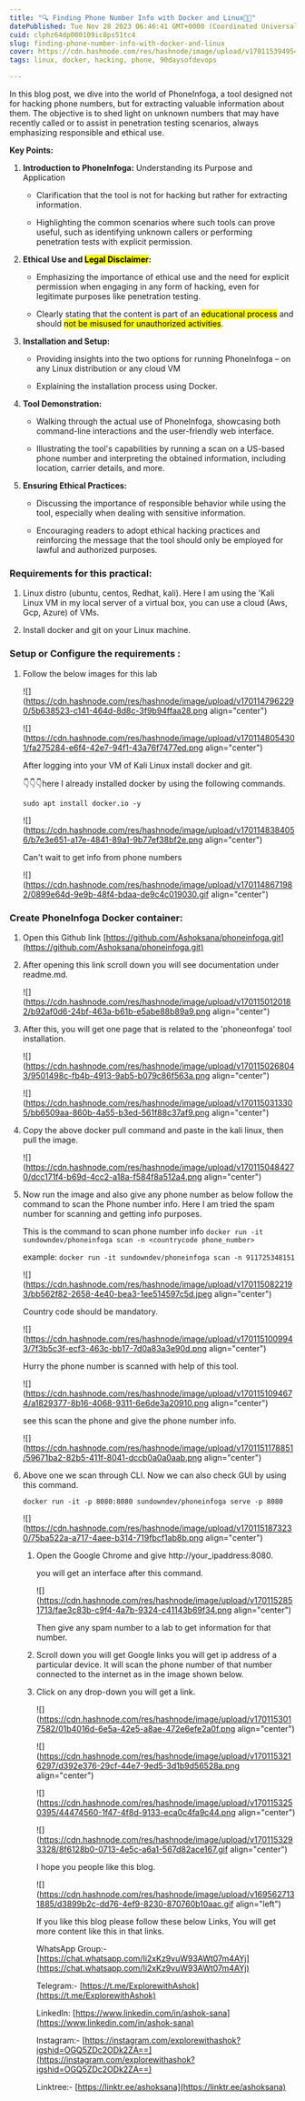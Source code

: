 ```yaml
---
title: "🔍 Finding Phone Number Info with Docker and Linux🐧📱"
datePublished: Tue Nov 28 2023 06:46:41 GMT+0000 (Coordinated Universal Time)
cuid: clphz64dp000109ic8ps51tc4
slug: finding-phone-number-info-with-docker-and-linux
cover: https://cdn.hashnode.com/res/hashnode/image/upload/v1701153949544/2e785758-4f36-4fda-9b20-e85f48f99044.png
tags: linux, docker, hacking, phone, 90daysofdevops

---
```


In this blog post, we dive into the world of PhoneInfoga, a tool designed not for hacking phone numbers, but for extracting valuable information about them. The objective is to shed light on unknown numbers that may have recently called or to assist in penetration testing scenarios, always emphasizing responsible and ethical use.

**Key Points:**

1. **Introduction to PhoneInfoga:** Understanding its Purpose and Application
    
    * Clarification that the tool is not for hacking but rather for extracting information.
        
    * Highlighting the common scenarios where such tools can prove useful, such as identifying unknown callers or performing penetration tests with explicit permission.
        
2. **Ethical Use and <mark>Legal Disclaimer</mark>:**
    
    * Emphasizing the importance of ethical use and the need for explicit permission when engaging in any form of hacking, even for legitimate purposes like penetration testing.
        
    * Clearly stating that the content is part of an <mark>educational process</mark> and should <mark>not be misused for unauthorized activities</mark>.
        
3. **Installation and Setup:**
    
    * Providing insights into the two options for running PhoneInfoga – on any Linux distribution or any cloud VM
        
    * Explaining the installation process using Docker.
        
4. **Tool Demonstration:**
    
    * Walking through the actual use of PhoneInfoga, showcasing both command-line interactions and the user-friendly web interface.
        
    * Illustrating the tool's capabilities by running a scan on a US-based phone number and interpreting the obtained information, including location, carrier details, and more.
        
5. **Ensuring Ethical Practices:**
    
    * Discussing the importance of responsible behavior while using the tool, especially when dealing with sensitive information.
        
    * Encouraging readers to adopt ethical hacking practices and reinforcing the message that the tool should only be employed for lawful and authorized purposes.
        

### Requirements for this practical:

1. Linux distro (ubuntu, centos, Redhat, kali). Here I am using the 'Kali Linux VM in my local server of a virtual box, you can use a cloud (Aws, Gcp, Azure) of VMs.
    
2. Install docker and git on your Linux machine.
    

### Setup or Configure the requirements :

1. Follow the below images for this lab
    
    ![](https://cdn.hashnode.com/res/hashnode/image/upload/v1701147962290/5b638523-c141-464d-8d8c-3f9b94ffaa28.png align="center")
    
    ![](https://cdn.hashnode.com/res/hashnode/image/upload/v1701148054301/fa275284-e6f4-42e7-94f1-43a76f7477ed.png align="center")
    
    After logging into your VM of Kali Linux install docker and git.
    
    👇👇👇here I already installed docker by using the following commands.
    
    `sudo apt install docker.io -y`
    
    ![](https://cdn.hashnode.com/res/hashnode/image/upload/v1701148384056/b7e3e651-a17e-4841-89a1-9b77ef38bf2e.png align="center")
    
    Can't wait to get info from phone numbers
    
    ![](https://cdn.hashnode.com/res/hashnode/image/upload/v1701148671982/0899e64d-9e9b-48f4-bdaa-de9c4c019030.gif align="center")
    

### Create PhoneInfoga Docker container:

1. Open this Github link [https://github.com/Ashoksana/phoneinfoga.git](https://github.com/Ashoksana/phoneinfoga.git)
    
2. After opening this link scroll down you will see documentation under readme.md.
    
    ![](https://cdn.hashnode.com/res/hashnode/image/upload/v1701150120182/b92af0d6-24bf-463a-b61b-e5abe88b89a9.png align="center")
    
3. After this, you will get one page that is related to the 'phoneonfoga' tool installation.
    
    ![](https://cdn.hashnode.com/res/hashnode/image/upload/v1701150268043/9501498c-fb4b-4913-9ab5-b079c86f563a.png align="center")
    
    ![](https://cdn.hashnode.com/res/hashnode/image/upload/v1701150313305/bb6509aa-860b-4a55-b3ed-561f88c37af9.png align="center")
    
4. Copy the above docker pull command and paste in the kali linux, then pull the image.
    
    ![](https://cdn.hashnode.com/res/hashnode/image/upload/v1701150484270/dcc171f4-b69d-4cc2-a18a-f584f8a512a4.png align="center")
    
5. Now run the image and also give any phone number as below follow the command to scan the Phone number info. Here I am tried the spam number for scanning and getting info purposes.
    
    This is the command to scan phone number info `docker run -it sundowndev/phoneinfoga scan -n <countrycode phone_number>`
    
    example: `docker run -it sundowndev/phoneinfoga scan -n 911725348151`
    
    ![](https://cdn.hashnode.com/res/hashnode/image/upload/v1701150822193/bb562f82-2658-4e40-bea3-1ee514597c5d.jpeg align="center")
    
    Country code should be mandatory.
    
    ![](https://cdn.hashnode.com/res/hashnode/image/upload/v1701151009943/7f3b5c3f-ecf3-463c-bb17-7d0a83a3e90d.png align="center")
    
    Hurry the phone number is scanned with help of this tool.
    
    ![](https://cdn.hashnode.com/res/hashnode/image/upload/v1701151094674/a1829377-8b16-4068-9311-6e6de3a20910.png align="center")
    
    see this scan the phone and give the phone number info.
    
    ![](https://cdn.hashnode.com/res/hashnode/image/upload/v1701151178851/59671ba2-82b5-411f-8041-dccb0a0a0aab.png align="center")
    
6. Above one we scan through CLI. Now we can also check GUI by using this command.
    
    `docker run -it -p 8080:8080 sundowndev/phoneinfoga serve -p 8080`
    
    ![](https://cdn.hashnode.com/res/hashnode/image/upload/v1701151873230/75ba522a-a717-4aee-b314-719fbcf1ab8b.png align="center")
    
    1. Open the Google Chrome and give http://your\_ipaddress:8080.
        
        you will get an interface after this command.
        
        ![](https://cdn.hashnode.com/res/hashnode/image/upload/v1701152851713/fae3c83b-c9f4-4a7b-9324-c41143b69f34.png align="center")
        
        Then give any spam number to a lab to get information for that number.
        
    2. Scroll down you will get Google links you will get ip address of a particular device. It will scan the phone number of that number connected to the internet as in the image shown below.
        
    3. Click on any drop-down you will get a link.
        
        ![](https://cdn.hashnode.com/res/hashnode/image/upload/v1701153017582/01b4016d-6e5a-42e5-a8ae-472e6efe2a0f.png align="center")
        
        ![](https://cdn.hashnode.com/res/hashnode/image/upload/v1701153216297/d392e376-29cf-44e7-9ed5-3d1b9d56528a.png align="center")
        
        ![](https://cdn.hashnode.com/res/hashnode/image/upload/v1701153250395/44474560-1f47-4f8d-9133-eca0c4fa9c44.png align="center")
        
        ![](https://cdn.hashnode.com/res/hashnode/image/upload/v1701153293328/8f6128b0-0713-4e5c-a6a1-567d82ace167.gif align="center")
        
        I hope you people like this blog.
        
        ![](https://cdn.hashnode.com/res/hashnode/image/upload/v1695627131885/d3899b2c-dd76-4ef9-8230-870760b10aac.gif align="left")
        
        If you like this blog please follow these below Links, You will get more content like this in that links.
        
        WhatsApp Group:- [https://chat.whatsapp.com/Ii2xKz9vuW93AWt07m4AYj](https://chat.whatsapp.com/Ii2xKz9vuW93AWt07m4AYj)
        
        Telegram:- [https://t.me/ExplorewithAshok](https://t.me/ExplorewithAshok)
        
        LinkedIn: [https://www.linkedin.com/in/ashok-sana](https://www.linkedin.com/in/ashok-sana)
        
        Instagram:- [https://instagram.com/explorewithashok?igshid=OGQ5ZDc2ODk2ZA==](https://instagram.com/explorewithashok?igshid=OGQ5ZDc2ODk2ZA==)
        
        Linktree:- [https://linktr.ee/ashoksana](https://linktr.ee/ashoksana)